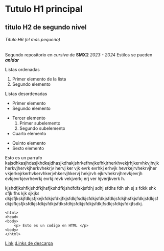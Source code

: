 # Tutulo H1 principal

## titulo H2 de segundo nivel

###### Titulo H6 (el más pequeño)

Segundo repositorio en _cursiva_ de __SMX2__ *2023 - 2024*
Estilos se pueden **_anidar_**

Listas ordenadas

1. Primer elemento de la lista
2. Segundo elemento

Listas desordenadas

* Primer elemento
* Segundo elemento
- Tercer elemento
    1. Primer subelemento
    2. Segundo subelemento
- Cuarto elemento
+ Quinto elemento
+ Sexto elemento

Esto es un parrafo kajsdhkasjhdasjkhdkajdhasjkdhakjshrkefhwjkefhkjrherkhvekjrhjkervhkvjhvjkherkvjhervkjherkvhekrjv hervj ker vjk evrk evrhkj erhvjk hevrkejrvhekrvjher vkjerkejrkerhvkervhkerjvhkervjhkervj hekjrvh ejkrvhekrvjhrevkjevrjh evkjevrkjevrhevrkj evrkj revk vekjverkj erj ver hjverjkverk h.

kjshdfjkshfkjshdfkjhsfjkshdfkjshdfdfskjsfdhj sdhj sfdhs fdh  sh sj s fdkk shk sfjk fhs kjk sjkjks dkjsfjkskjfdkjsfjkejkfdkjsfdkjfkjsfdkjfsdkjsfdkjsfdkjsfdkjsfdkjhsfkjsfdkjsfdkjsfdkjsfkjsfjksfdkjsfdkjsfdkjsfdksfdhjsfdkjsfdkjsfdkjfsdkjsfdkjsfdkjfsdkj.

```
<html>
<head>
<body>
    <p> Esto es un codigo en HTML </p>
<body>
</html> 
```

[Link](https://www.fje.edu/ca/jesuites-bellvitge "Enlace a la web del cole")
¡[Links de descarga](https://github.com/DrPol7/Repositorio2/blob/main/LinksDeDescarga.jpg "LINKS LINKS LINKS")